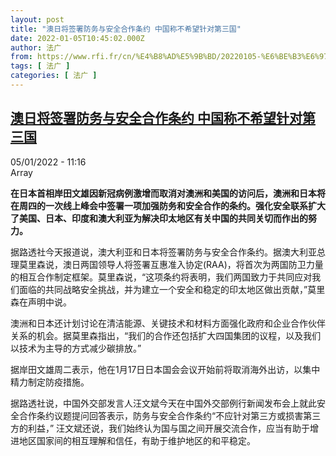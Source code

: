 ```yaml
---
layout: post
title: "澳日将签署防务与安全合作条约 中国称不希望针对第三国"
date: 2022-01-05T10:45:02.000Z
author: 法广
from: https://www.rfi.fr/cn/%E4%B8%AD%E5%9B%BD/20220105-%E6%BE%B3%E6%97%A5%E5%B0%86%E7%AD%BE%E7%BD%B2%E9%98%B2%E5%8A%A1%E4%B8%8E%E5%AE%89%E5%85%A8%E5%90%88%E4%BD%9C%E6%9D%A1%E7%BA%A6-%E4%B8%AD%E5%9B%BD%E7%A7%B0%E4%B8%8D%E5%B8%8C%E6%9C%9B%E9%92%88%E5%AF%B9%E7%AC%AC%E4%B8%89%E5%9B%BD
tags: [ 法广 ]
categories: [ 法广 ]
---
```

<!--1641379502000-->
[澳日将签署防务与安全合作条约 中国称不希望针对第三国](https://www.rfi.fr/cn/%E4%B8%AD%E5%9B%BD/20220105-%E6%BE%B3%E6%97%A5%E5%B0%86%E7%AD%BE%E7%BD%B2%E9%98%B2%E5%8A%A1%E4%B8%8E%E5%AE%89%E5%85%A8%E5%90%88%E4%BD%9C%E6%9D%A1%E7%BA%A6-%E4%B8%AD%E5%9B%BD%E7%A7%B0%E4%B8%8D%E5%B8%8C%E6%9C%9B%E9%92%88%E5%AF%B9%E7%AC%AC%E4%B8%89%E5%9B%BD)
------

<div>
<div>05/01/2022 - 11:16</div>Array<p><strong>                    在日本首相岸田文雄因新冠病例激增而取消对澳洲和美国的访问后，澳洲和日本将在周四的一次线上峰会中签署一项加强防务和安全合作的条约。强化安全联系扩大了美国、日本、印度和澳大利亚为解决印太地区有关中国的共同关切而作出的努力。                </strong></p><div >                    <p>据路透社今天报道说，澳大利亚和日本将签署防务与安全合作条约。据澳大利亚总理莫里森说，澳日两国领导人将签署互惠准入协定(RAA)，将首次为两国防卫力量的相互合作制定框架。莫里森说，“这项条约将表明，我们两国致力于共同应对我们面临的共同战略安全挑战，并为建立一个安全和稳定的印太地区做出贡献，”莫里森在声明中说。</p><p>澳洲和日本还计划讨论在清洁能源、关键技术和材料方面强化政府和企业合作伙伴关系的机会。据莫里森指出，“我们的合作还包括扩大四国集团的议程，以及我们以技术为主导的方式减少碳排放。”</p><p>据岸田文雄周二表示，他在1月17日日本国会会议开始前将取消海外出访，以集中精力制定防疫措施。</p><p>据路透社说，中国外交部发言人汪文斌今天在中国外交部例行新闻发布会上就此安全合作条约议题提问回答表示，防务与安全合作条约“不应针对第三方或损害第三方的利益，” 汪文斌还说，我们始终认为国与国之间开展交流合作，应当有助于增进地区国家间的相互理解和信任，有助于维护地区的和平稳定。</p>                                            <div data-selfpromo-newsletter>    </div>    <div data-selfpromo-app>    </div>                </div>
</div>
